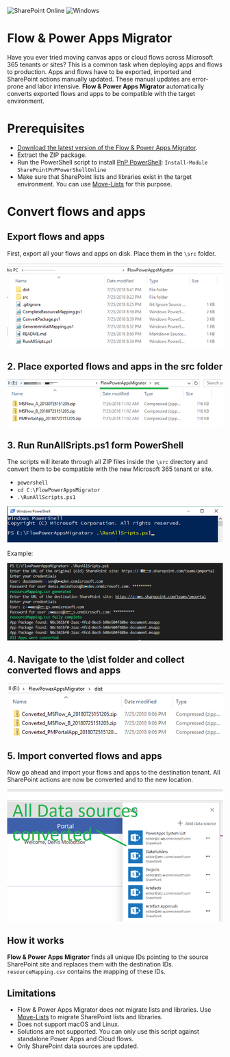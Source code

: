 ![SharePoint Online](https://img.shields.io/badge/SharePoint-Online-yellow.svg) 
![Windows](https://img.shields.io/static/v1?label=OS&message=Windows&color=green)


# Flow & Power Apps Migrator

Have you ever tried moving canvas apps or cloud flows across Microsoft 365 tenants or sites? This is a common task when deploying apps and flows to production. Apps and flows have to be exported, imported and SharePoint actions manually updated. These manual updates are error-prone and labor intensive. **Flow & Power Apps Migrator** automatically converts exported flows and apps to be compatible with the target environment. 

# Prerequisites 

- [Download the latest version of the Flow & Power Apps Migrator](https://github.com/Zerg00s/FlowPowerAppsMigrator/releases/download/1.4/FlowPowerAppsMigrator.zip).
- Extract the ZIP package.
- Run the PowerShell script to install [PnP PowerShell](https://github.com/SharePoint/PnP-PowerShell):
  `Install-Module SharePointPnPPowerShellOnline` 
- Make sure that SharePoint lists and libraries exist in the target environment. You can use [Move-Lists](https://github.com/Zerg00s/Move-Lists) for this purpose.

# Convert flows and apps

## Export flows and apps
First, export all your flows and apps on disk. Place them in the `\src` folder.

![](images/2018-07-25-20-53-52.png)

## 2. Place exported flows and apps in the src folder
![](images/2018-07-25-20-57-29.png)

## 3. Run RunAllSripts.ps1 form PowerShell
The scripts will iterate through all ZIP files inside the `\src` directory and convert them to be compatible with the new Microsoft 365 tenant or site.
- `powershell`
- `cd C:\FlowPowerAppsMigrator`
- `.\RunAllScripts.ps1`

![](images/2018-07-25-21-00-48.png)

Example:

![](images/2018-07-25-21-08-30.png)

## 4. Navigate to the \dist folder and collect converted flows and apps

![](images/2018-07-25-21-11-04.png)

## 5. Import converted flows and apps
Now go ahead and import your flows and apps to the destination tenant. All SharePoint actions are now be converted and to the new location.

![](images/2018-07-25-21-14-55.png)


## How it works

**Flow & Power Apps Migrator** finds all unique IDs pointing to the source SharePoint site and replaces them with the destination IDs. `resourceMapping.csv` contains the mapping of these IDs.


## Limitations

- Flow & Power Apps Migrator does not migrate lists and libraries. Use [Move-Lists](https://github.com/Zerg00s/Move-Lists) to migrate SharePoint lists and libraries.
- Does not support macOS and Linux.
- Solutions are not supported. You can only use this script against standalone Power Apps and Cloud flows.
- Only SharePoint data sources are updated.